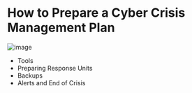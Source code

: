 # How to Prepare a Cyber Crisis Management Plan

![image](https://github.com/user-attachments/assets/d901b5ae-6942-4ae4-8a5f-f95930d69f2f)

* Tools
* Preparing Response Units
* Backups
* Alerts and End of Crisis
